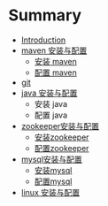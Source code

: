 # Summary

* [Introduction](README.md)
* [maven 安装与配置](maven.md)
   * [安装 maven](maven_install.md)
   * [配置 maven](maven_configure.md)
* [git](git.md)
* [java 安装与配置](java.md)
   * 安装 java
   * 配置 java
* [zookeeper安装与配置](zookeeper.md)
   * [安装zookeeper](zookeeper_install.md)
   * [配置zookeeper](zookeeper_configure.md)
* [mysql安装与配置](mysql.md)
   * [安装mysql](mysql_install.md)
   * [配置mysql](mysql_configure.md)
* [linux 安装与配置](linux.md)


